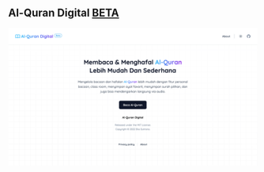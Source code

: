 ## Al-Quran Digital [BETA](https://alquran-digital.vercel.app/)

![Al-Quran Digital ID](alquran_digital.png)
